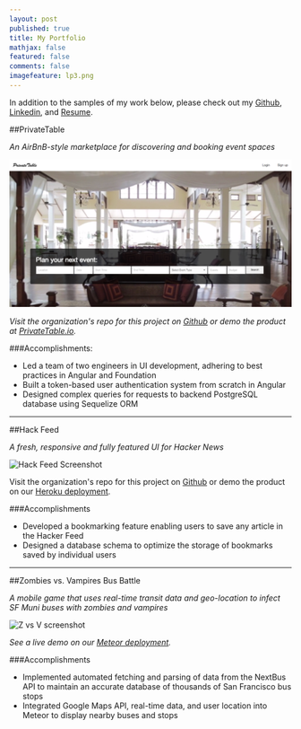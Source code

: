 ```yaml
---
layout: post
published: true
title: My Portfolio
mathjax: false
featured: false
comments: false
imagefeature: lp3.png
---
```




In addition to the samples of my work below, please check out my [Github](https://github.com/lepond), [Linkedin](https://www.linkedin.com/in/lindsaypond), and [Resume](http://www.slideshare.net/LindsayPond/lindsay-ponds-resume-49360333).

##PrivateTable

_An AirBnB-style marketplace for discovering and booking event spaces_

![Private Table Home Page](https://github.com/Bedroom-and-Fruit/Private-Table/raw/master/repo_assets/pthomepage.png)

_Visit the organization's repo for this project on [Github](https://github.com/Bedroom-and-Fruit/Private-Table) or demo the product at [PrivateTable.io](http://www.privatetable.io)._

###Accomplishments:

- Led a team of two engineers in UI development, adhering to best practices in Angular and Foundation
- Built a token-based user authentication system from scratch in Angular
- Designed complex queries for requests to backend PostgreSQL database using Sequelize ORM

-----
##Hack Feed

_A fresh, responsive and fully featured UI for Hacker News_ 

![Hack Feed Screenshot](https://github.com/lepond/Goose-Windmill/raw/master/readme_assets/hfscreenshot.png)

Visit the organization's repo for this project on [Github](https://github.com/Blood-and-Breakfast/Goose-Windmill) or demo the product on our [Heroku deployment](http://hackerfeed.herokuapp.com/#/).

###Accomplishments

- Developed a bookmarking feature enabling users to save any article in the Hacker Feed
- Designed a database schema to optimize the storage of bookmarks saved by individual users
-----

##Zombies vs. Vampires Bus Battle

_A mobile game that uses real-time transit data and geo-location to infect SF Muni buses with zombies and vampires_

![Z vs V screenshot](https://github.com/lepond/Blood-and-Breakfast/raw/master/readme_assets/zvsvgame.png)

_See a live demo on our [Meteor deployment](http://zvsv.meteor.com/)._

###Accomplishments

- Implemented automated fetching and parsing of data from the NextBus API to maintain an accurate database of thousands of San Francisco bus stops
- Integrated Google Maps API, real-time data, and user location into Meteor to display nearby buses and stops
